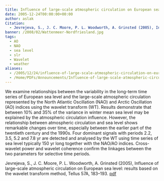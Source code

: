 ```yaml
---
title: Influence of large-scale atmospheric circulation on European sea level.
date: 2005-12-24T00:00:00+00:00
author: aslak
Citation:
  - Jevrejeva, S., J. C. Moore, P. L. Woodworth, A. Grinsted (2005), Influence of large-scale atmospheric circulation on European sea level: results based on the wavelet transform method, Tellus 57A, 183–193.
banner: /2008/02/Wattenmeer-Nordfriesland.jpg
tags:
  - AO
  - NAO
  - sea level
  - slr
  - Wavelet
  - weather
aliases:
  - /2005/12/24/influence-of-large-scale-atmospheric-circulation-on-european-sea-level/
  - /Home/PDFs/Announcements/Influence-of-large-scale-atmospheric-circulation-on-European-sea-level-
---
```

We examine relationships between the variability in the long-term time series of European sea level and the large-scale atmospheric circulation represented by the North Atlantic Oscillation (NAO) and Arctic Oscillation (AO) indices using the wavelet transform (WT). <!--more--> Results demonstrate that between 10% and 35% of the variance in winter mean sea level may be explained by the atmospheric circulation influence. However, the relationship between atmospheric circulation and sea level shows remarkable changes over time, especially between the earlier part of the twentieth century and the 1990s. Four dominant signals with periods 2.2, 3.5, 5.2 and 7.8 yr are detected and analysed by the WT using time series of sea level typically 150 yr long together with the NAO/AO indices. Cross-wavelet power and wavelet coherence confirm the linkages between the two parameters for selective time periods.



Jevrejeva, S., J. C. Moore, P. L. Woodworth, A. Grinsted (2005), Influence of large-scale atmospheric circulation on European sea level: results based on the wavelet transform method, Tellus 57A, 183–193. [pdf](/2016/03/Jevrejeva-tellus05-european-sealevel-wavelet.pdf)
